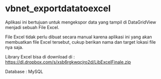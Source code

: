 # vbnet_exportdatatoexcel
Aplikasi ini bertujuan untuk mengekspor data yang tampil di DataGridView menjadi sebuah File Excel.

File Excel tidak perlu dibuat secara manual karena aplikasi ini yang akan membuatkan file Excel tersebut, cukup berikan nama dan target lokasi file nya saja.

Library Excel bisa di download di :
  https://dl.dropbox.com/s/xsb6rgkwqcjro2d/LibExcelFinale.zip
  
Database : MySQL
